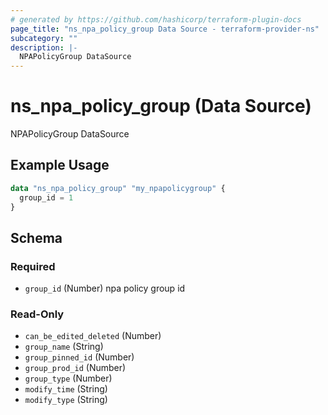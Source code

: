 ```yaml
---
# generated by https://github.com/hashicorp/terraform-plugin-docs
page_title: "ns_npa_policy_group Data Source - terraform-provider-ns"
subcategory: ""
description: |-
  NPAPolicyGroup DataSource
---
```


# ns_npa_policy_group (Data Source)

NPAPolicyGroup DataSource

## Example Usage

```terraform
data "ns_npa_policy_group" "my_npapolicygroup" {
  group_id = 1
}
```

<!-- schema generated by tfplugindocs -->
## Schema

### Required

- `group_id` (Number) npa policy group id

### Read-Only

- `can_be_edited_deleted` (Number)
- `group_name` (String)
- `group_pinned_id` (Number)
- `group_prod_id` (Number)
- `group_type` (Number)
- `modify_time` (String)
- `modify_type` (String)


